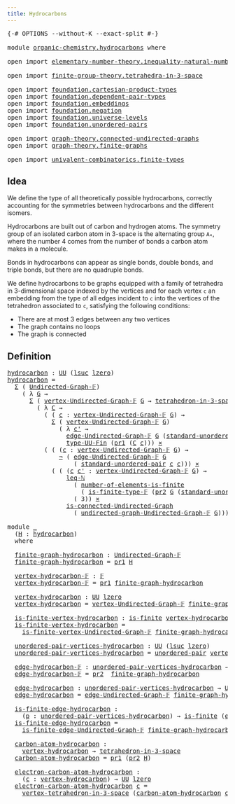 ```yaml
---
title: Hydrocarbons
---
```


<pre class="Agda"><a id="38" class="Symbol">{-#</a> <a id="42" class="Keyword">OPTIONS</a> <a id="50" class="Pragma">--without-K</a> <a id="62" class="Pragma">--exact-split</a> <a id="76" class="Symbol">#-}</a>

<a id="81" class="Keyword">module</a> <a id="88" href="organic-chemistry.hydrocarbons.html" class="Module">organic-chemistry.hydrocarbons</a> <a id="119" class="Keyword">where</a>

<a id="126" class="Keyword">open</a> <a id="131" class="Keyword">import</a> <a id="138" href="elementary-number-theory.inequality-natural-numbers.html" class="Module">elementary-number-theory.inequality-natural-numbers</a>

<a id="191" class="Keyword">open</a> <a id="196" class="Keyword">import</a> <a id="203" href="finite-group-theory.tetrahedra-in-3-space.html" class="Module">finite-group-theory.tetrahedra-in-3-space</a>

<a id="246" class="Keyword">open</a> <a id="251" class="Keyword">import</a> <a id="258" href="foundation.cartesian-product-types.html" class="Module">foundation.cartesian-product-types</a>
<a id="293" class="Keyword">open</a> <a id="298" class="Keyword">import</a> <a id="305" href="foundation.dependent-pair-types.html" class="Module">foundation.dependent-pair-types</a>
<a id="337" class="Keyword">open</a> <a id="342" class="Keyword">import</a> <a id="349" href="foundation.embeddings.html" class="Module">foundation.embeddings</a>
<a id="371" class="Keyword">open</a> <a id="376" class="Keyword">import</a> <a id="383" href="foundation.negation.html" class="Module">foundation.negation</a>
<a id="403" class="Keyword">open</a> <a id="408" class="Keyword">import</a> <a id="415" href="foundation.universe-levels.html" class="Module">foundation.universe-levels</a>
<a id="442" class="Keyword">open</a> <a id="447" class="Keyword">import</a> <a id="454" href="foundation.unordered-pairs.html" class="Module">foundation.unordered-pairs</a>

<a id="482" class="Keyword">open</a> <a id="487" class="Keyword">import</a> <a id="494" href="graph-theory.connected-undirected-graphs.html" class="Module">graph-theory.connected-undirected-graphs</a>
<a id="535" class="Keyword">open</a> <a id="540" class="Keyword">import</a> <a id="547" href="graph-theory.finite-graphs.html" class="Module">graph-theory.finite-graphs</a>

<a id="575" class="Keyword">open</a> <a id="580" class="Keyword">import</a> <a id="587" href="univalent-combinatorics.finite-types.html" class="Module">univalent-combinatorics.finite-types</a>
</pre>
## Idea

We define the type of all theoretically possible hydrocarbons, correctly accounting for the symmetries between hydrocarbons and the different isomers.

Hydrocarbons are built out of carbon and hydrogen atoms. The symmetry group of an isolated carbon atom in 3-space is the alternating group `A₄`, where the number 4 comes from the number of bonds a carbon atom makes in a molecule.

Bonds in hydrocarbons can appear as single bonds, double bonds, and triple bonds, but there are no quadruple bonds.

We define hydrocarbons to be graphs equipped with a family of tetrahedra in 3-dimensional space indexed by the vertices and for each vertex `c` an embedding from the type of all edges incident to `c` into the vertices of the tetrahedron associated to `c`, satisfying the following conditions:

- There are at most 3 edges between any two vertices
- The graph contains no loops
- The graph is connected

## Definition

<pre class="Agda"><a id="hydrocarbon"></a><a id="1564" href="organic-chemistry.hydrocarbons.html#1564" class="Function">hydrocarbon</a> <a id="1576" class="Symbol">:</a> <a id="1578" href="foundation-core.universe-levels.html#235" class="Primitive">UU</a> <a id="1581" class="Symbol">(</a><a id="1582" href="Agda.Primitive.html#780" class="Primitive">lsuc</a> <a id="1587" href="Agda.Primitive.html#764" class="Primitive">lzero</a><a id="1592" class="Symbol">)</a>
<a id="1594" href="organic-chemistry.hydrocarbons.html#1564" class="Function">hydrocarbon</a> <a id="1606" class="Symbol">=</a>
  <a id="1610" href="foundation-core.dependent-pair-types.html#515" class="Record">Σ</a> <a id="1612" class="Symbol">(</a> <a id="1614" href="graph-theory.finite-graphs.html#1298" class="Function">Undirected-Graph-𝔽</a><a id="1632" class="Symbol">)</a>
    <a id="1638" class="Symbol">(</a> <a id="1640" class="Symbol">λ</a> <a id="1642" href="organic-chemistry.hydrocarbons.html#1642" class="Bound">G</a> <a id="1644" class="Symbol">→</a>
      <a id="1652" href="foundation-core.dependent-pair-types.html#515" class="Record">Σ</a> <a id="1654" class="Symbol">(</a> <a id="1656" href="graph-theory.finite-graphs.html#1446" class="Function">vertex-Undirected-Graph-𝔽</a> <a id="1682" href="organic-chemistry.hydrocarbons.html#1642" class="Bound">G</a> <a id="1684" class="Symbol">→</a> <a id="1686" href="finite-group-theory.tetrahedra-in-3-space.html#842" class="Function">tetrahedron-in-3-space</a><a id="1708" class="Symbol">)</a>
        <a id="1718" class="Symbol">(</a> <a id="1720" class="Symbol">λ</a> <a id="1722" href="organic-chemistry.hydrocarbons.html#1722" class="Bound">C</a> <a id="1724" class="Symbol">→</a>
          <a id="1736" class="Symbol">(</a> <a id="1738" class="Symbol">(</a> <a id="1740" href="organic-chemistry.hydrocarbons.html#1740" class="Bound">c</a> <a id="1742" class="Symbol">:</a> <a id="1744" href="graph-theory.finite-graphs.html#1446" class="Function">vertex-Undirected-Graph-𝔽</a> <a id="1770" href="organic-chemistry.hydrocarbons.html#1642" class="Bound">G</a><a id="1771" class="Symbol">)</a> <a id="1773" class="Symbol">→</a>
            <a id="1787" href="foundation-core.dependent-pair-types.html#515" class="Record">Σ</a> <a id="1789" class="Symbol">(</a> <a id="1791" href="graph-theory.finite-graphs.html#1446" class="Function">vertex-Undirected-Graph-𝔽</a> <a id="1817" href="organic-chemistry.hydrocarbons.html#1642" class="Bound">G</a><a id="1818" class="Symbol">)</a>
              <a id="1834" class="Symbol">(</a> <a id="1836" class="Symbol">λ</a> <a id="1838" href="organic-chemistry.hydrocarbons.html#1838" class="Bound">c&#39;</a> <a id="1841" class="Symbol">→</a>
                <a id="1859" href="graph-theory.finite-graphs.html#1829" class="Function">edge-Undirected-Graph-𝔽</a> <a id="1883" href="organic-chemistry.hydrocarbons.html#1642" class="Bound">G</a> <a id="1885" class="Symbol">(</a><a id="1886" href="foundation.unordered-pairs.html#4453" class="Function">standard-unordered-pair</a> <a id="1910" href="organic-chemistry.hydrocarbons.html#1740" class="Bound">c</a> <a id="1912" href="organic-chemistry.hydrocarbons.html#1838" class="Bound">c&#39;</a><a id="1914" class="Symbol">))</a> <a id="1917" href="foundation-core.embeddings.html#1074" class="Function Operator">↪</a>
                <a id="1935" href="univalent-combinatorics.finite-types.html#5672" class="Function">type-UU-Fin</a> <a id="1947" class="Symbol">(</a><a id="1948" href="foundation-core.dependent-pair-types.html#605" class="Field">pr1</a> <a id="1952" class="Symbol">(</a><a id="1953" href="organic-chemistry.hydrocarbons.html#1722" class="Bound">C</a> <a id="1955" href="organic-chemistry.hydrocarbons.html#1740" class="Bound">c</a><a id="1956" class="Symbol">)))</a> <a id="1960" href="foundation-core.cartesian-product-types.html#590" class="Function Operator">×</a>
          <a id="1972" class="Symbol">(</a> <a id="1974" class="Symbol">(</a> <a id="1976" class="Symbol">(</a><a id="1977" href="organic-chemistry.hydrocarbons.html#1977" class="Bound">c</a> <a id="1979" class="Symbol">:</a> <a id="1981" href="graph-theory.finite-graphs.html#1446" class="Function">vertex-Undirected-Graph-𝔽</a> <a id="2007" href="organic-chemistry.hydrocarbons.html#1642" class="Bound">G</a><a id="2008" class="Symbol">)</a> <a id="2010" class="Symbol">→</a>
              <a id="2026" href="foundation-core.negation.html#465" class="Function">¬</a> <a id="2028" class="Symbol">(</a> <a id="2030" href="graph-theory.finite-graphs.html#1829" class="Function">edge-Undirected-Graph-𝔽</a> <a id="2054" href="organic-chemistry.hydrocarbons.html#1642" class="Bound">G</a>
                  <a id="2074" class="Symbol">(</a> <a id="2076" href="foundation.unordered-pairs.html#4453" class="Function">standard-unordered-pair</a> <a id="2100" href="organic-chemistry.hydrocarbons.html#1977" class="Bound">c</a> <a id="2102" href="organic-chemistry.hydrocarbons.html#1977" class="Bound">c</a><a id="2103" class="Symbol">)))</a> <a id="2107" href="foundation-core.cartesian-product-types.html#590" class="Function Operator">×</a>
            <a id="2121" class="Symbol">(</a> <a id="2123" class="Symbol">(</a> <a id="2125" class="Symbol">(</a><a id="2126" href="organic-chemistry.hydrocarbons.html#2126" class="Bound">c</a> <a id="2128" href="organic-chemistry.hydrocarbons.html#2128" class="Bound">c&#39;</a> <a id="2131" class="Symbol">:</a> <a id="2133" href="graph-theory.finite-graphs.html#1446" class="Function">vertex-Undirected-Graph-𝔽</a> <a id="2159" href="organic-chemistry.hydrocarbons.html#1642" class="Bound">G</a><a id="2160" class="Symbol">)</a> <a id="2162" class="Symbol">→</a>
                <a id="2180" href="elementary-number-theory.inequality-natural-numbers.html#1660" class="Function">leq-ℕ</a>
                  <a id="2204" class="Symbol">(</a> <a id="2206" href="univalent-combinatorics.finite-types.html#13493" class="Function">number-of-elements-is-finite</a>
                    <a id="2255" class="Symbol">(</a> <a id="2257" href="univalent-combinatorics.finite-types.html#4734" class="Function">is-finite-type-𝔽</a> <a id="2274" class="Symbol">(</a><a id="2275" href="foundation-core.dependent-pair-types.html#617" class="Field">pr2</a> <a id="2279" href="organic-chemistry.hydrocarbons.html#1642" class="Bound">G</a> <a id="2281" class="Symbol">(</a><a id="2282" href="foundation.unordered-pairs.html#4453" class="Function">standard-unordered-pair</a> <a id="2306" href="organic-chemistry.hydrocarbons.html#2126" class="Bound">c</a> <a id="2308" href="organic-chemistry.hydrocarbons.html#2128" class="Bound">c&#39;</a><a id="2310" class="Symbol">))))</a>
                  <a id="2333" class="Symbol">(</a> <a id="2335" class="Number">3</a><a id="2336" class="Symbol">))</a> <a id="2339" href="foundation-core.cartesian-product-types.html#590" class="Function Operator">×</a>
                <a id="2357" href="graph-theory.connected-undirected-graphs.html#745" class="Function">is-connected-Undirected-Graph</a>
                  <a id="2405" class="Symbol">(</a> <a id="2407" href="graph-theory.finite-graphs.html#2330" class="Function">undirected-graph-Undirected-Graph-𝔽</a> <a id="2443" href="organic-chemistry.hydrocarbons.html#1642" class="Bound">G</a><a id="2444" class="Symbol">)))))</a>

<a id="2451" class="Keyword">module</a> <a id="2458" href="organic-chemistry.hydrocarbons.html#2458" class="Module">_</a>
  <a id="2462" class="Symbol">(</a><a id="2463" href="organic-chemistry.hydrocarbons.html#2463" class="Bound">H</a> <a id="2465" class="Symbol">:</a> <a id="2467" href="organic-chemistry.hydrocarbons.html#1564" class="Function">hydrocarbon</a><a id="2478" class="Symbol">)</a>
  <a id="2482" class="Keyword">where</a>

  <a id="2491" href="organic-chemistry.hydrocarbons.html#2491" class="Function">finite-graph-hydrocarbon</a> <a id="2516" class="Symbol">:</a> <a id="2518" href="graph-theory.finite-graphs.html#1298" class="Function">Undirected-Graph-𝔽</a>
  <a id="2539" href="organic-chemistry.hydrocarbons.html#2491" class="Function">finite-graph-hydrocarbon</a> <a id="2564" class="Symbol">=</a> <a id="2566" href="foundation-core.dependent-pair-types.html#605" class="Field">pr1</a> <a id="2570" href="organic-chemistry.hydrocarbons.html#2463" class="Bound">H</a>

  <a id="2575" href="organic-chemistry.hydrocarbons.html#2575" class="Function">vertex-hydrocarbon-𝔽</a> <a id="2596" class="Symbol">:</a> <a id="2598" href="univalent-combinatorics.finite-types.html#4635" class="Function">𝔽</a>
  <a id="2602" href="organic-chemistry.hydrocarbons.html#2575" class="Function">vertex-hydrocarbon-𝔽</a> <a id="2623" class="Symbol">=</a> <a id="2625" href="foundation-core.dependent-pair-types.html#605" class="Field">pr1</a> <a id="2629" href="organic-chemistry.hydrocarbons.html#2491" class="Function">finite-graph-hydrocarbon</a>

  <a id="2657" href="organic-chemistry.hydrocarbons.html#2657" class="Function">vertex-hydrocarbon</a> <a id="2676" class="Symbol">:</a> <a id="2678" href="foundation-core.universe-levels.html#235" class="Primitive">UU</a> <a id="2681" href="Agda.Primitive.html#764" class="Primitive">lzero</a>
  <a id="2689" href="organic-chemistry.hydrocarbons.html#2657" class="Function">vertex-hydrocarbon</a> <a id="2708" class="Symbol">=</a> <a id="2710" href="graph-theory.finite-graphs.html#1446" class="Function">vertex-Undirected-Graph-𝔽</a> <a id="2736" href="organic-chemistry.hydrocarbons.html#2491" class="Function">finite-graph-hydrocarbon</a>

  <a id="2764" href="organic-chemistry.hydrocarbons.html#2764" class="Function">is-finite-vertex-hydrocarbon</a> <a id="2793" class="Symbol">:</a> <a id="2795" href="univalent-combinatorics.finite-types.html#4244" class="Function">is-finite</a> <a id="2805" href="organic-chemistry.hydrocarbons.html#2657" class="Function">vertex-hydrocarbon</a>
  <a id="2826" href="organic-chemistry.hydrocarbons.html#2764" class="Function">is-finite-vertex-hydrocarbon</a> <a id="2855" class="Symbol">=</a>
    <a id="2861" href="graph-theory.finite-graphs.html#1687" class="Function">is-finite-vertex-Undirected-Graph-𝔽</a> <a id="2897" href="organic-chemistry.hydrocarbons.html#2491" class="Function">finite-graph-hydrocarbon</a>

  <a id="2925" href="organic-chemistry.hydrocarbons.html#2925" class="Function">unordered-pair-vertices-hydrocarbon</a> <a id="2961" class="Symbol">:</a> <a id="2963" href="foundation-core.universe-levels.html#235" class="Primitive">UU</a> <a id="2966" class="Symbol">(</a><a id="2967" href="Agda.Primitive.html#780" class="Primitive">lsuc</a> <a id="2972" href="Agda.Primitive.html#764" class="Primitive">lzero</a><a id="2977" class="Symbol">)</a>
  <a id="2981" href="organic-chemistry.hydrocarbons.html#2925" class="Function">unordered-pair-vertices-hydrocarbon</a> <a id="3017" class="Symbol">=</a> <a id="3019" href="foundation.unordered-pairs.html#2395" class="Function">unordered-pair</a> <a id="3034" href="organic-chemistry.hydrocarbons.html#2657" class="Function">vertex-hydrocarbon</a>

  <a id="3056" href="organic-chemistry.hydrocarbons.html#3056" class="Function">edge-hydrocarbon-𝔽</a> <a id="3075" class="Symbol">:</a> <a id="3077" href="organic-chemistry.hydrocarbons.html#2925" class="Function">unordered-pair-vertices-hydrocarbon</a> <a id="3113" class="Symbol">→</a> <a id="3115" href="univalent-combinatorics.finite-types.html#4635" class="Function">𝔽</a>
  <a id="3119" href="organic-chemistry.hydrocarbons.html#3056" class="Function">edge-hydrocarbon-𝔽</a> <a id="3138" class="Symbol">=</a> <a id="3140" href="foundation-core.dependent-pair-types.html#617" class="Field">pr2</a>  <a id="3145" href="organic-chemistry.hydrocarbons.html#2491" class="Function">finite-graph-hydrocarbon</a>

  <a id="3173" href="organic-chemistry.hydrocarbons.html#3173" class="Function">edge-hydrocarbon</a> <a id="3190" class="Symbol">:</a> <a id="3192" href="organic-chemistry.hydrocarbons.html#2925" class="Function">unordered-pair-vertices-hydrocarbon</a> <a id="3228" class="Symbol">→</a> <a id="3230" href="foundation-core.universe-levels.html#235" class="Primitive">UU</a> <a id="3233" href="Agda.Primitive.html#764" class="Primitive">lzero</a>
  <a id="3241" href="organic-chemistry.hydrocarbons.html#3173" class="Function">edge-hydrocarbon</a> <a id="3258" class="Symbol">=</a> <a id="3260" href="graph-theory.finite-graphs.html#1829" class="Function">edge-Undirected-Graph-𝔽</a> <a id="3284" href="organic-chemistry.hydrocarbons.html#2491" class="Function">finite-graph-hydrocarbon</a>

  <a id="3312" href="organic-chemistry.hydrocarbons.html#3312" class="Function">is-finite-edge-hydrocarbon</a> <a id="3339" class="Symbol">:</a>
    <a id="3345" class="Symbol">(</a><a id="3346" href="organic-chemistry.hydrocarbons.html#3346" class="Bound">p</a> <a id="3348" class="Symbol">:</a> <a id="3350" href="organic-chemistry.hydrocarbons.html#2925" class="Function">unordered-pair-vertices-hydrocarbon</a><a id="3385" class="Symbol">)</a> <a id="3387" class="Symbol">→</a> <a id="3389" href="univalent-combinatorics.finite-types.html#4244" class="Function">is-finite</a> <a id="3399" class="Symbol">(</a><a id="3400" href="organic-chemistry.hydrocarbons.html#3173" class="Function">edge-hydrocarbon</a> <a id="3417" href="organic-chemistry.hydrocarbons.html#3346" class="Bound">p</a><a id="3418" class="Symbol">)</a>
  <a id="3422" href="organic-chemistry.hydrocarbons.html#3312" class="Function">is-finite-edge-hydrocarbon</a> <a id="3449" class="Symbol">=</a>
    <a id="3455" href="graph-theory.finite-graphs.html#1969" class="Function">is-finite-edge-Undirected-Graph-𝔽</a> <a id="3489" href="organic-chemistry.hydrocarbons.html#2491" class="Function">finite-graph-hydrocarbon</a>

  <a id="3517" href="organic-chemistry.hydrocarbons.html#3517" class="Function">carbon-atom-hydrocarbon</a> <a id="3541" class="Symbol">:</a>
    <a id="3547" href="organic-chemistry.hydrocarbons.html#2657" class="Function">vertex-hydrocarbon</a> <a id="3566" class="Symbol">→</a> <a id="3568" href="finite-group-theory.tetrahedra-in-3-space.html#842" class="Function">tetrahedron-in-3-space</a>
  <a id="3593" href="organic-chemistry.hydrocarbons.html#3517" class="Function">carbon-atom-hydrocarbon</a> <a id="3617" class="Symbol">=</a> <a id="3619" href="foundation-core.dependent-pair-types.html#605" class="Field">pr1</a> <a id="3623" class="Symbol">(</a><a id="3624" href="foundation-core.dependent-pair-types.html#617" class="Field">pr2</a> <a id="3628" href="organic-chemistry.hydrocarbons.html#2463" class="Bound">H</a><a id="3629" class="Symbol">)</a>

  <a id="3634" href="organic-chemistry.hydrocarbons.html#3634" class="Function">electron-carbon-atom-hydrocarbon</a> <a id="3667" class="Symbol">:</a>
    <a id="3673" class="Symbol">(</a><a id="3674" href="organic-chemistry.hydrocarbons.html#3674" class="Bound">c</a> <a id="3676" class="Symbol">:</a> <a id="3678" href="organic-chemistry.hydrocarbons.html#2657" class="Function">vertex-hydrocarbon</a><a id="3696" class="Symbol">)</a> <a id="3698" class="Symbol">→</a> <a id="3700" href="foundation-core.universe-levels.html#235" class="Primitive">UU</a> <a id="3703" href="Agda.Primitive.html#764" class="Primitive">lzero</a>
  <a id="3711" href="organic-chemistry.hydrocarbons.html#3634" class="Function">electron-carbon-atom-hydrocarbon</a> <a id="3744" href="organic-chemistry.hydrocarbons.html#3744" class="Bound">c</a> <a id="3746" class="Symbol">=</a>
    <a id="3752" href="finite-group-theory.tetrahedra-in-3-space.html#1395" class="Function">vertex-tetrahedron-in-3-space</a> <a id="3782" class="Symbol">(</a><a id="3783" href="organic-chemistry.hydrocarbons.html#3517" class="Function">carbon-atom-hydrocarbon</a> <a id="3807" href="organic-chemistry.hydrocarbons.html#3744" class="Bound">c</a><a id="3808" class="Symbol">)</a>
</pre>